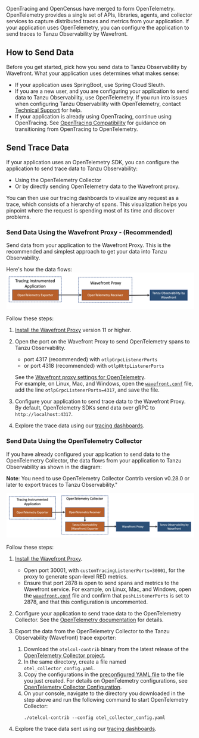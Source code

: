 OpenTracing and OpenCensus have merged to form OpenTelemetry. OpenTelemetry provides a single set of APIs, libraries, agents, and collector services to capture distributed traces and metrics from your application. If your application uses OpenTelemetry, you can configure the application to send traces to Tanzu Observability by Wavefront.

## How to Send Data

Before you get started, pick how you send data to Tanzu Observability by Wavefront. What your application uses determines what makes sense: 
* If your application uses SpringBoot, use Spring Cloud Sleuth.
* If you are a new user, and you are configuring your application to send data to Tanzu Observability, use OpenTelemetry. If you run into issues when configuring Tanzu Observability with OpenTelemetry, contact [Technical Support](https://docs.wavefront.com/wavefront_support_feedback.html#support) for help.
* If your application is already using OpenTracing, continue using OpenTracing. See [OpenTracing Compatibility](https://opentelemetry.io/docs/reference/specification/compatibility/opentracing) for guidance on transitioning from OpenTracing to OpenTelemetry.

## Send Trace Data

If your application uses an OpenTelemetry SDK, you can configure the application to send trace data to Tanzu Observability:
* Using the OpenTelemetry Collector 
* Or by directly sending OpenTelemetry data to the Wavefront proxy. 

You can then use our tracing dashboards to visualize any request as a trace, which consists of a hierarchy of spans. This visualization helps you pinpoint where the request is spending most of its time and discover problems.

### Send Data Using the Wavefront Proxy - (Recommended) 

Send data from your application to the Wavefront Proxy. This is the recommended and simplest approach to get your data into Tanzu Observability.

Here's how the data flows:
![Shows how the data flows from your application to Tanzu Observability](images/opentelemetry_proxy_tracing.png)

Follow these steps:

1. [Install the Wavefront Proxy](https://docs.wavefront.com/proxies_installing.html) version 11 or higher.
1. Open the port on the Wavefront Proxy to send OpenTelemetry spans to Tanzu Observability. 
    * port 4317 (recommended) with `otlpGrpcListenerPorts` 
    * or port 4318 (recommended) with `otlpHttpListenerPorts`  
  
    See the [Wavefront proxy settings for OpenTelemetry](https://docs.wavefront.com/proxies_configuring.html#opentelemetry-proxy-properties).
    <br/>For example, on Linux, Mac, and Windows, open the [`wavefront.conf`](https://docs.wavefront.com/proxies_configuring.html#proxy-file-paths) file, add the line `otlpGrpcListenerPorts=4317`, and save the file.
1. Configure your application to send trace data to the Wavefront Proxy. 
    <br/>By default, OpenTelemetry SDKs send data over gRPC to `http://localhost:4317`.
1. Explore the trace data using our [tracing dashboards](https://docs.wavefront.com/tracing_basics.html#visualize-distributed-tracing-data).


### Send Data Using the OpenTelemetry Collector

If you have already configured your application to send data to the OpenTelemetry Collector, the data flows from your application to Tanzu Observability as shown in the diagram:

**Note**: You need to use OpenTelemetry Collector Contrib version v0.28.0 or later to export traces to Tanzu Observability." 

![Shows how the data flows from your application to the OpenTelemetry Collector to Tanzu Observability](images/opentelemetry_collector_tracing.png)

Follow these steps:

1. [Install the Wavefront Proxy](https://docs.wavefront.com/proxies_installing.html).
      <ul>
      <li>
        Open port 30001, with <code>customTracingListenerPorts=30001</code>, for the proxy to generate span-level RED metrics.
       </li>
       <li>
         Ensure that port 2878 is open to send spans and metrics to the Wavefront service. For example, on Linux, Mac, and Windows, open the <a href="proxies_configuring.html#proxy-file-paths"><code>wavefront.conf</code></a> file and confirm that <code>pushListenerPorts</code> is set to 2878, and that this configuration is uncommented. 
       </li>
     </ul>
     
1. Configure your application to send trace data to the OpenTelemetry Collector. See the [OpenTelemetry documentation](https://opentelemetry.io/docs/collector/) for details.
1. Export the data from the OpenTelemetry Collector to the Tanzu Observability (Wavefront) trace exporter:
    1. Download the `otelcol-contrib` binary from the latest release of the [OpenTelemetry Collector project](https://github.com/open-telemetry/opentelemetry-collector-releases/releases).
    1. In the same directory, create a file named `otel_collector_config.yaml`.
    1. Copy the configurations in the [preconfigured YAML file](https://github.com/wavefrontHQ/opentelemetry-examples/blob/78f43e78b292c99bf00e6294712caf4ee940fc67/doc-resources/otel_collector_config.yaml) to the file you just created. For details on OpenTelemetry configurations, see [OpenTelemetry Collector Configuration](https://opentelemetry.io/docs/collector/configuration/).
    1. On your console, navigate to the directory you downloaded in the step above and run the following command to start OpenTelemetry Collector:
        ```
        ./otelcol-contrib --config otel_collector_config.yaml
        ```
1. Explore the trace data sent using our [tracing dashboards](https://docs.wavefront.com/tracing_basics.html#visualize-distributed-tracing-data).
